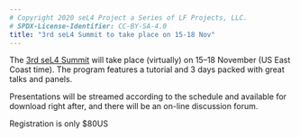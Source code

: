```yaml
---
# Copyright 2020 seL4 Project a Series of LF Projects, LLC.
# SPDX-License-Identifier: CC-BY-SA-4.0
title: "3rd seL4 Summit to take place on 15-18 Nov"
---
```


The [3rd seL4 Summit](https://trustedcomputingcoe.org/summits/2020-summit/) will
take place (virtually) on 15–18 November (US East Coast time).  The program
features a tutorial and 3 days packed with great talks and panels.

Presentations will be streamed according to the schedule and available for
download right after, and there will be an on-line discussion forum.

Registration is only $80US
